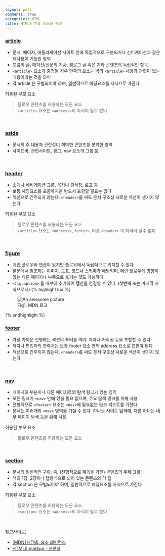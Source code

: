 ```yaml
---
layout: post
comments: true
categories: HTML
title: HTML5 주요 요소와 속성
---
```


### [article](https://developer.mozilla.org/ko/docs/Web/HTML/Element/article)
* 문서, 페이지, 애플리케이션 사이트 안에 독립적으로 구분되거나 신디케이션과 같은 재사용이 가능한 영역
* 포럼의 글, 매거진/신문의 기사, 블로그 글 혹은 기타 콘텐츠의 독립적인 항목.
* `<article>` 요소가 중첩될 경우 안쪽의 요소는 밖의 `<article>` 내용과 관련이 있는 내용이라는 것을 의미
* 각 article 은 구별되어야 하며, 일반적으로 헤딩요소를 자식으로 가진다

허용된 부모 요소  
> 플로우 콘텐츠를 허용하는 모든 요소  
> `<article>` 요소는 `<address>`의 자식이 될수 없다

<br>

### [aside](https://developer.mozilla.org/ko/docs/Web/HTML/Element/aside)
* 문서의 주 내용과 관련성이 희박한 콘텐츠를 분리한 영역
* 사이드바, 관련사이트, 광고, nav 요소의 그룹 등

<br>

### [header](https://developer.mozilla.org/ko/docs/Web/HTML/Element/header)
* 소개나 네비게이션 그룹, 목차나 검색창, 로고 등
* 보통 헤딩요소를 포함하지만 반드시 포함할 필요는 없다
* 섹션으로 간주되지 않는다. `<header>`를 써도 문서 구조상 새로운 섹션이 생기지 않는다

허용된 부모 요소
> 플로우 콘텐츠를 허용하는 모든 요소  
> `<article>` 요소는  `<address>`, `footer>`, 다른 `<header>` 의 자식이 될수 없다

<br>

### [figure](https://developer.mozilla.org/ko/docs/Web/HTML/Element/figure)
* 메인 플로우와 연관이 있지만 플로우에서 독립적으로 위치할 수 있다
* 본문에서 참조하는 이미지, 도표, 코드나 스키마가 해당되며, 메인 플로우에 영향이 없는 다른 페이지나
부록으로 옮기는 것도 가능하다
* `<figcaption>` 을 내부에 추가하여 캡션을 연결할 수 있다. (첫번째 또는 마지막 자식으로서)
{% highlight lua %}
<figure>
  <img src="https://developer.cdn.mozilla.net/media/img/mdn-logo-sm.png" alt="An awesome picture">	
  <figcaption>Fig1. MDN 로고</figcaption>
</figure>
{% endhighlight %}

<br>

### [footer](https://developer.mozilla.org/ko/docs/Web/HTML/Element/footer)
* 가장 가까운 선행하는 섹션의 푸터를 의미. 저자나 저작권 등을 포함할 수 있다
* 저자나 편집자의 연락처는 보통 footer 요소 안의 address 요소로 표현이 된다
* 섹션으로 간주되지 않는다. `<header>`를 써도 문서 구조상 새로운 섹션이 생기지 않는다

<br>

### [nav](https://developer.mozilla.org/ko/docs/Web/HTML/Element/nav)
* 페이지의 부분이나 다른 페이지로의 탐색 링크가 있는 영역
* 모든 링크가 `<nav>` 안에 있을 필요 없으며, 주요 탐색 링크를 위해 사용
* 전형적으로 `<footer>` 요소는 `<nav>`에  필요없는 링크 리스트를 가진다
* 문서는 여러개의 `<nav>` 영역을 가질 수 있다. 하나는 사이트 탐색에, 다른 하나는 내부 페이지 탐색 등을 위해 사용

허용된 부모 요소
> 플로우 콘텐츠를 허용하는 모든 요소  

<br>

### [section](https://developer.mozilla.org/ko/docs/Web/HTML/Element/section)
* 문서의 일반적인 구획. 즉, (전형적으로 제목을 가진) 콘텐츠의 주제 그룹
* 책의 1장, 2장이나 탭형식으로 되어 있는 콘텐츠의 각 탭
* 각 section 은 구별되어야 하며, 일반적으로 헤딩요소를 자식으로 가진다

허용된 부모 요소
> 플로우 콘텐츠를 허용하는 모든 요소  
> `<section>` 요소는 `<address>`의 자식이 될수 없다



<br>

참고사이트)  

- [[MDN] HTML 요소 레퍼런스](https://developer.mozilla.org/ko/docs/Web/HTML/Element)
- [HTML5 markup - 신현석](https://hyeonseok.com/docs/html/html5-markup.php)